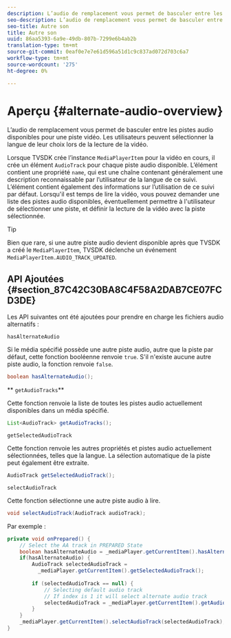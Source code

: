 ```yaml
---
description: L’audio de remplacement vous permet de basculer entre les pistes audio disponibles pour une piste vidéo. Les utilisateurs peuvent sélectionner la langue de leur choix lors de la lecture de la vidéo.
seo-description: L’audio de remplacement vous permet de basculer entre les pistes audio disponibles pour une piste vidéo. Les utilisateurs peuvent sélectionner la langue de leur choix lors de la lecture de la vidéo.
seo-title: Autre son
title: Autre son
uuid: 86aa5393-6a9e-49db-807b-7299e6b4ab2b
translation-type: tm+mt
source-git-commit: 0eaf0e7e7e61d596a51d1c9c837ad072d703c6a7
workflow-type: tm+mt
source-wordcount: '275'
ht-degree: 0%

---
```



# Aperçu {#alternate-audio-overview}

L’audio de remplacement vous permet de basculer entre les pistes audio disponibles pour une piste vidéo. Les utilisateurs peuvent sélectionner la langue de leur choix lors de la lecture de la vidéo.

<!--<a id="section_E4F9DC28A2944BD08B4190A7F98A8365"></a>-->

Lorsque TVSDK crée l’instance `MediaPlayerItem` pour la vidéo en cours, il crée un élément `AudioTrack` pour chaque piste audio disponible. L’élément contient une propriété `name`, qui est une chaîne contenant généralement une description reconnaissable par l’utilisateur de la langue de ce suivi. L’élément contient également des informations sur l’utilisation de ce suivi par défaut. Lorsqu&#39;il est temps de lire la vidéo, vous pouvez demander une liste des pistes audio disponibles, éventuellement permettre à l&#39;utilisateur de sélectionner une piste, et définir la lecture de la vidéo avec la piste sélectionnée.

>[!TIP]
>
>Bien que rare, si une autre piste audio devient disponible après que TVSDK a créé le `MediaPlayerItem`, TVSDK déclenche un événement `MediaPlayerItem.AUDIO_TRACK_UPDATED`.

## API Ajoutées {#section_87C42C30BA8C4F58A2DAB7CE07FCD3DE}

Les API suivantes ont été ajoutées pour prendre en charge les fichiers audio alternatifs :

`hasAlternateAudio`

Si le média spécifié possède une autre piste audio, autre que la piste par défaut, cette fonction booléenne renvoie `true`. S&#39;il n&#39;existe aucune autre piste audio, la fonction renvoie `false`.

```java
boolean hasAlternateAudio();
```

** `getAudioTracks`**

Cette fonction renvoie la liste de toutes les pistes audio actuellement disponibles dans un média spécifié.

```java
List<AudioTrack> getAudioTracks();
```

`getSelectedAudioTrack`

Cette fonction renvoie les autres propriétés et pistes audio actuellement sélectionnées, telles que la langue. La sélection automatique de la piste peut également être extraite.

```java
AudioTrack getSelectedAudioTrack();
```

`selectAudioTrack`

Cette fonction sélectionne une autre piste audio à lire.

```java
void selectAudioTrack(AudioTrack audioTrack);
```

Par exemple :

```java
private void onPrepared() { 
    // Select the AA track in PREPARED State 
    boolean hasAlternateAudio = _mediaPlayer.getCurrentItem().hasAlternateAudio(); 
    if(hasAlternateAudio) { 
        AudioTrack selectedAudioTrack =  
          _mediaPlayer.getCurrentItem().getSelectedAudioTrack(); 
 
        if (selectedAudioTrack == null) {  
            // Selecting default audio track  
            // If index is 1 it will select alternate audio track  
            selectedAudioTrack = _mediaPlayer.getCurrentItem().getAudioTracks().get(0);  
        } 
    } 
    _mediaPlayer.getCurrentItem().selectAudioTrack(selectedAudioTrack); 
} 
```

